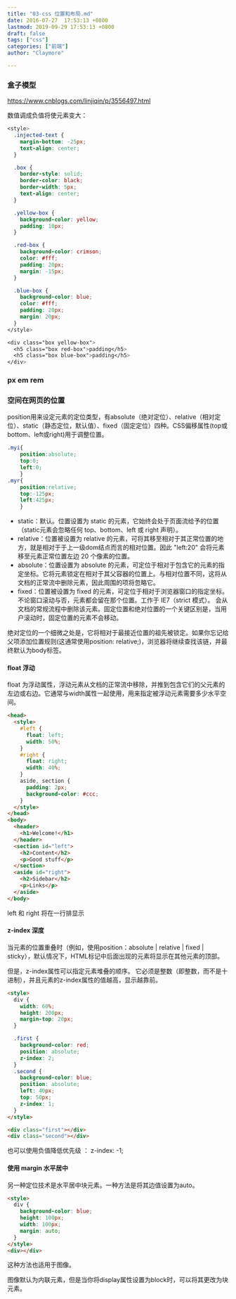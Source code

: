 ```yaml
---
title: "03-css 位置和布局.md"
date: 2016-07-27  17:53:13 +0800
lastmod: 2019-09-29 17:53:13 +0800
draft: false
tags: ["css"]
categories: ["前端"]
author: "Claymore"

---
```




### 盒子模型

https://www.cnblogs.com/linjiqin/p/3556497.html

数值调成负值将使元素变大：

``` css
<style>
  .injected-text {
    margin-bottom: -25px;
    text-align: center;
  }

  .box {
    border-style: solid;
    border-color: black;
    border-width: 5px;
    text-align: center;
  }

  .yellow-box {
    background-color: yellow;
    padding: 10px;
  }

  .red-box {
    background-color: crimson;
    color: #fff;
    padding: 20px;
    margin: -15px;
  }

  .blue-box {
    background-color: blue;
    color: #fff;
    padding: 20px;
    margin: 20px;
  }
</style>

<div class="box yellow-box">
  <h5 class="box red-box">padding</h5>
  <h5 class="box blue-box">padding</h5>
</div>
```



### px em rem





### 空间在网页的位置

position用来设定元素的定位类型，有absolute（绝对定位）、relative（相对定位）、static（静态定位，默认值）、fixed（固定定位）四种。CSS偏移属性(top或bottom、left或right)用于调整位置。

```CSS
.myi{
	position:absolute;
	top:0;
	left:0;
	}
.myr{
	position:relative;
	top:-125px;
	left:425px;
	}
```

* static：默认。位置设置为 static 的元素，它始终会处于页面流给予的位置（static元素会忽略任何 top、bottom、left 或 right 声明）。
* relative：位置被设置为 relative 的元素，可将其移至相对于其正常位置的地方，就是相对于于上一级dom结点而言的相对位置。因此 "left:20" 会将元素移至元素正常位置左边 20 个像素的位置。
* absolute：位置设置为 absolute 的元素，可定位于相对于包含它的元素的指定坐标。它将元素锁定在相对于其父容器的位置上。与相对位置不同，这将从文档的正常流中删除元素，因此周围的项将忽略它。
* fixed：位置被设置为 fixed 的元素，可定位于相对于浏览器窗口的指定坐标。不论窗口滚动与否，元素都会留在那个位置。工作于 IE7（strict 模式）。 会从文档的常规流程中删除该元素。固定位置和绝对位置的一个关键区别是，当用户滚动时，固定位置的元素不会移动。

绝对定位的一个细微之处是，它将相对于最接近位置的祖先被锁定。如果你忘记给父项添加位置规则(这通常使用position: relative;)，浏览器将继续查找该链，并最终默认为body标签。


#### float 浮动

float 为浮动属性，浮动元素从文档的正常流中移除，并推到包含它们的父元素的左边或右边。它通常与width属性一起使用，用来指定被浮动元素需要多少水平空间。

``` html
<head>
  <style>
    #left {
      float: left;
      width: 50%;
    }
    #right {
      float: right;
      width: 40%;
    }
    aside, section {
      padding: 2px;
      background-color: #ccc;
    }
  </style>
</head>
<body>
  <header>
    <h1>Welcome!</h1>
  </header>
  <section id="left">
    <h2>Content</h2>
    <p>Good stuff</p>
  </section>
  <aside id="right">
    <h2>Sidebar</h2>
    <p>Links</p>
  </aside>
</body>
```

left 和 right 将在一行排显示



#### z-index 深度

当元素的位置重叠时（例如，使用position：absolute | relative | fixed | sticky），默认情况下，HTML标记中后面出现的元素将显示在其他元素的顶部。

 但是，z-index属性可以指定元素堆叠的顺序。 它必须是整数（即整数，而不是十进制），并且元素的z-index属性的值越高，显示越靠前。

``` html
<style>
  div {
    width: 60%;
    height: 200px;
    margin-top: 20px;
  }

  .first {
    background-color: red;
    position: absolute;
    z-index: 2;
  }
  .second {
    background-color: blue;
    position: absolute;
    left: 40px;
    top: 50px;
    z-index: 1;
  }
</style>

<div class="first"></div>
<div class="second"></div>
```

也可以使用负值降低优先级 ： z-index: -1;



#### 使用 margin 水平居中

另一种定位技术是水平居中块元素。一种方法是将其边值设置为auto。

``` html
<style>
  div {
    background-color: blue;
    height: 100px;
    width: 100px;
    margin: auto;
  }
</style>
<div></div>
```

这种方法也适用于图像。

图像默认为内联元素，但是当你将display属性设置为block时，可以将其更改为块元素。



